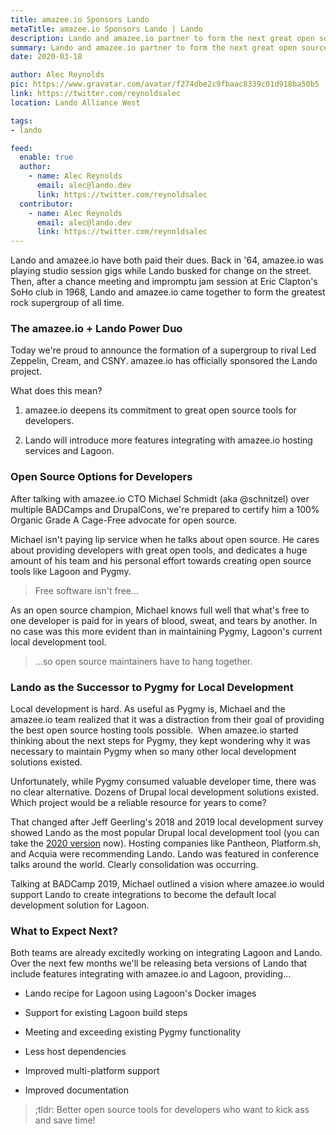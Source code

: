 ```yaml
---
title: amazee.io Sponsors Lando
metaTitle: amazee.io Sponsors Lando | Lando
description: Lando and amazee.io partner to form the next great open source supergroup, cranking developer productivity up to 11.
summary: Lando and amazee.io partner to form the next great open source supergroup, cranking developer productivity up to 11.
date: 2020-03-18

author: Alec Reynolds
pic: https://www.gravatar.com/avatar/f274dbe2c9fbaac8339c01d918ba50b5
link: https://twitter.com/reynoldsalec
location: Lando Alliance West

tags:
- lando

feed:
  enable: true
  author:
    - name: Alec Reynolds
      email: alec@lando.dev
      link: https://twitter.com/reynoldsalec
  contributor:
    - name: Alec Reynolds
      email: alec@lando.dev
      link: https://twitter.com/reynoldsalec
---
```


Lando and amazee.io have both paid their dues. Back in '64, amazee.io was playing studio session gigs while Lando busked for change on the street. Then, after a chance meeting and impromptu jam session at Eric Clapton's SoHo club in 1968, Lando and amazee.io came together to form the greatest rock supergroup of all time.

### The amazee.io + Lando Power Duo

Today we're proud to announce the formation of a supergroup to rival Led Zeppelin, Cream, and CSNY. amazee.io has officially sponsored the Lando project.

What does this mean?

1.  amazee.io deepens its commitment to great open source tools for developers.

2.  Lando will introduce more features integrating with amazee.io hosting services and Lagoon.

### Open Source Options for Developers

After talking with amazee.io CTO Michael Schmidt (aka @schnitzel) over multiple BADCamps and DrupalCons, we're prepared to certify him a 100% Organic Grade A Cage-Free advocate for open source.

Michael isn't paying lip service when he talks about open source. He cares about providing developers with great open tools, and dedicates a huge amount of his team and his personal effort towards creating open source tools like Lagoon and Pygmy.

> Free software isn't free...

As an open source champion, Michael knows full well that what's free to one developer is paid for in years of blood, sweat, and tears by another. In no case was this more evident than in maintaining Pygmy, Lagoon's current local development tool.

> ...so open source maintainers have to hang together.

### Lando as the Successor to Pygmy for Local Development

Local development is hard. As useful as Pygmy is, Michael and the amazee.io team realized that it was a distraction from their goal of providing the best open source hosting tools possible.  When amazee.io started thinking about the next steps for Pygmy, they kept wondering why it was necessary to maintain Pygmy when so many other local development solutions existed.

Unfortunately, while Pygmy consumed valuable developer time, there was no clear alternative. Dozens of Drupal local development solutions existed. Which project would be a reliable resource for years to come?

That changed after Jeff Geerling's 2018 and 2019 local development survey showed Lando as the most popular Drupal local development tool (you can take the [2020 version](https://docs.google.com/forms/d/e/1FAIpQLSe_7UurduduzKf5DPMakmbQ9Lu8vZKKu8pHyzSFq4UJrNZh5w/viewform) now). Hosting companies like Pantheon, Platform.sh, and Acquia were recommending Lando. Lando was featured in conference talks around the world. Clearly consolidation was occurring.

Talking at BADCamp 2019, Michael outlined a vision where amazee.io would support Lando to create integrations to become the default local development solution for Lagoon.

### What to Expect Next?

Both teams are already excitedly working on integrating Lagoon and Lando. Over the next few months we'll be releasing beta versions of Lando that include features integrating with amazee.io and Lagoon, providing...

-   Lando recipe for Lagoon using Lagoon's Docker images

-   Support for existing Lagoon build steps

-   Meeting and exceeding existing Pygmy functionality

-   Less host dependencies

-   Improved multi-platform support

-   Improved documentation

> ;tldr: Better open source tools for developers who want to kick ass and save time!
